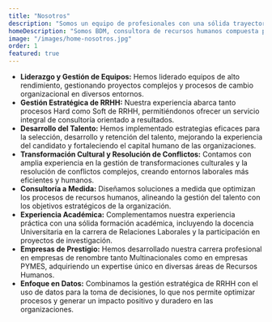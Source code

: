 ```yaml
---
title: "Nosotros"
description: "Somos un equipo de profesionales con una sólida trayectoria en Recursos Humanos, acumulando <strong>más de 20 años de experiencia</strong> en el sector, desempeñando posiciones de liderazgo tanto en empresas multinacionales de gran envergadura como en empresas PYMES."
homeDescription: "Somos BDM, consultora de recursos humanos compuesta por profesionales con más de 20 años de experiencia en la gestión estratégica de RR.HH."
image: "/images/home-nosotros.jpg"
order: 1
featured: true
---
```


<ul>
<li><b>Liderazgo y Gestión de Equipos:</b> Hemos liderado equipos de alto rendimiento, gestionando proyectos complejos y procesos de cambio organizacional en diversos entornos.</li>
<li><b>Gestión Estratégica de RRHH:</b> Nuestra experiencia abarca tanto procesos Hard como Soft de RRHH, permitiéndonos ofrecer un servicio integral de consultoría orientado a resultados.</li>
<li><b>Desarrollo del Talento:</b> Hemos implementado estrategias eficaces para la selección, desarrollo y retención del talento, mejorando la experiencia del candidato y fortaleciendo el capital humano de las organizaciones.</li>
<li><b>Transformación Cultural y Resolución de Conflictos:</b> Contamos con amplia experiencia en la gestión de transformaciones culturales y la resolución de conflictos complejos, creando entornos laborales más eficientes y humanos.</li>
<li><b>Consultoría a Medida:</b> Diseñamos soluciones a medida que optimizan los procesos de recursos humanos, alineando la gestión del talento con los objetivos estratégicos de la organización.</li>
<li><b>Experiencia Académica:</b> Complementamos nuestra experiencia práctica con una sólida formación académica, incluyendo la docencia Universitaria en la carrera de Relaciones Laborales y la participación en proyectos de investigación.</li>
<li><b>Empresas de Prestigio:</b> Hemos desarrollado nuestra carrera profesional en empresas de renombre tanto Multinacionales como en empresas PYMES, adquiriendo un expertise único en diversas áreas de Recursos Humanos.</li>
<li><b>Enfoque en Datos:</b> Combinamos la gestión estratégica de RRHH con el uso de datos para la toma de decisiones, lo que nos permite optimizar procesos y generar un impacto positivo y duradero en las organizaciones.</li>
</ul>
